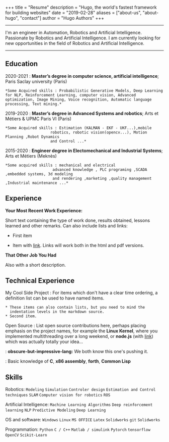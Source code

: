 +++
title = "Resume"
description = "Hugo, the world's fastest framework for building websites"
date = "2019-02-28"
aliases = ["about-us", "about-hugo", "contact"]
author = "Hugo Authors"
+++

-------------------     ----------------------------
I'm an engineer in Automation, Robotics and Artificial Intelligence. Passionate by Robotics and Artificial Intelligence. I am currently looking for new opportunities in the field of Robotics and Artificial Intelligence.
-------------------     ----------------------------

Education
---------

2020-2021
:   **Master’s degree in computer science, artificial intelligence**;  Paris Saclay university (Paris)

    *Some Acquired skills : Probabilistic Generative Models, Deep Learning for NLP, Reinforcement Learning, computer vision, Advanced optimization, Image Mining, Voice recognition, Automatic language processing, Text mining.*

2019-2020
:   **Master’s degree in Advanced Systems and robotics**; Arts et Métiers & UPMC Paris VI (Paris)

    *Some Acquired skills : Estimation (KALMAN - EKF - UKF...),mobile
                        robotics, robotic vision(opencv...), Motion Planning ,Robot Dynamics
                        and Control ...*

2015-2020 
:   **Engineer degree in Electomechanical and Industrial Systems**; Arts et Métiers (Meknès)

    *Some acquired skills : mechanical and electrical
                         advanced knowledge , PLC programing ,SCADA ,embedded systems, 3d modeling
                         and rendering ,marketing ,quality management ,Industrial maintenance ...*

Experience
----------

**Your Most Recent Work Experience:**

Short text containing the type of work done, results obtained,
lessons learned and other remarks. Can also include lists and
links:

* First item

* Item with [link](http://www.example.com). Links will work both in
  the html and pdf versions.

**That Other Job You Had**

Also with a short description.

Technical Experience
--------------------

My Cool Side Project
:   For items which don't have a clear time ordering, a definition
    list can be used to have named items.

    * These items can also contain lists, but you need to mind the
      indentation levels in the markdown source.
    * Second item.

Open Source
:   List open source contributions here, perhaps placing emphasis on
    the project names, for example the **Linux Kernel**, where you
    implemented multithreading over a long weekend, or **node.js**
    (with [link](http://nodejs.org)) which was actually totally
    your idea...

:   **obscure-but-impressive-lang:** We both know this one's pushing
    it.

:   Basic knowledge of **C**, **x86 assembly**, **forth**, **Common Lisp**

[ref]: https://github.com/githubuser/superlongprojectname

## Skills

Robotics: `Modeling` `Simulation` `Controler design` `Estimation and Control techniques`
 `SLAM` `Computer vision for robotics` `ROS`

Artificial Intelligence: `Machine Learning Algorithms` `Deep reinforcement learning` `NLP`
`Predictive Modeling` `Deep Learning`

OS and software: `Windows` `Linux` `MS OFFICE` `Latex` `Solidworks` `git` `Solidworks`

Programmation: `Python` `C / C++` `Matlab / simulink` `Pytorch` `tensorflow` `OpenCV` `Scikit-Learn`
